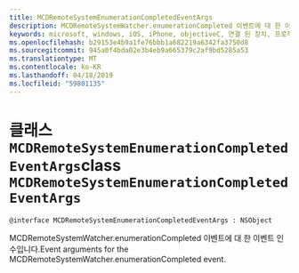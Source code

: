 ```yaml
---
title: MCDRemoteSystemEnumerationCompletedEventArgs
description: MCDRemoteSystemWatcher.enumerationCompleted 이벤트에 대 한 이벤트 인수입니다.
keywords: microsoft, windows, iOS, iPhone, objectiveC, 연결 된 장치, 프로젝트 로마
ms.openlocfilehash: b29153e4b9a1fe76bbb1a682219a6342fa3750d8
ms.sourcegitcommit: 945a0f4bda02e3b4eb9a665379c2af9bd5285a53
ms.translationtype: MT
ms.contentlocale: ko-KR
ms.lasthandoff: 04/18/2019
ms.locfileid: "59801135"
---
```

# <a name="class-mcdremotesystemenumerationcompletedeventargs"></a><span data-ttu-id="441c6-104">클래스 `MCDRemoteSystemEnumerationCompletedEventArgs`</span><span class="sxs-lookup"><span data-stu-id="441c6-104">class `MCDRemoteSystemEnumerationCompletedEventArgs`</span></span> 

```
@interface MCDRemoteSystemEnumerationCompletedEventArgs : NSObject
```  

<span data-ttu-id="441c6-105">MCDRemoteSystemWatcher.enumerationCompleted 이벤트에 대 한 이벤트 인수입니다.</span><span class="sxs-lookup"><span data-stu-id="441c6-105">Event arguments for the MCDRemoteSystemWatcher.enumerationCompleted event.</span></span>